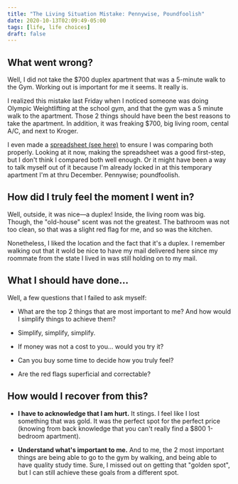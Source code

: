 ```yaml
---
title: "The Living Situation Mistake: Pennywise, Poundfoolish"
date: 2020-10-13T02:09:49-05:00
tags: [life, life choices]
draft: false
---
```



## What went wrong? 

Well, I did not take the $700 duplex apartment that was a 5-minute walk to the Gym. Working out is important for me it seems. It really is.

I realized this mistake last Friday when I noticed someone was doing Olympic Weightlifting at the school gym,  and that the gym was a 5 minute walk to the apartment. Those 2 things should have been the best reasons to take the apartment. In addition, it was freaking $700, big living room, cental A/C, and next to Kroger.


I even made a [spreadsheet (see here)](https://docs.google.com/spreadsheets/d/1GQlX-mtoiDrle_2biZTmjylU7bEFGmKyhDKJl3pvIM8/edit#gid=0) to ensure I was comparing both properly. Looking at it now, making the spreadsheet was a good first-step, but I don't think I compared both well enough. Or it might have been a way to talk myself out of it because I'm already locked in at this temporary apartment I'm at thru December. Pennywise; poundfoolish.

## How did I truly feel the moment I went in?

Well, outside, it was nice—a duplex! Inside, the living room was big. Though, the "old-house" scent was not the greatest. The bathroom was not too clean, so that was a slight red flag for me, and so was the kitchen. 

Nonetheless, I liked the location and the fact that it's a duplex. I remember walking out that it wold be nice to have my mail delivered here since my roommate from the state I lived in was still holding on to my mail. 

## What I should have done...


Well, a few questions that I failed to ask myself:

* What are the top 2 things that are most important to me? And how would I simplify things to achieve them? 

* Simplify, simplify, simplify. 

* If money was not a cost to you... would you try it?

* Can you buy some time to decide how you truly feel?

* Are the red flags superficial and correctable?

## How would I recover from this?

* **I have to acknowledge that I am hurt.** It stings. I feel like I lost something that was gold. It was the perfect spot for the perfect price (knowing from back knowledge that you can't really find a $800 1-bedroom apartment).


* **Understand what's important to me.** And to me, the 2 most important things are being able to go to the gym by walking, and being able to have quality study time. Sure, I missed out on getting that "golden spot", but I can still achieve these goals from a different spot. 







